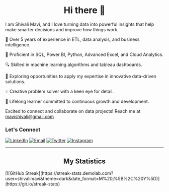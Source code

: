 <h1 align="center"> Hi there 👋 </h1>

I am Shivali Mavi, and I love turning data into powerful insights that help make smarter decisions and improve how things work.

💼 Over 5 years of experience in ETL, data analysis, and business intelligence.

🌟 Proficient in SQL, Power BI, Python, Advanced Excel, and Cloud Analytics.

🔍 Skilled in machine learning algorithms and tableau dashboards.

🚀 Exploring opportunities to apply my expertise in innovative data-driven solutions.

💡 Creative problem solver with a keen eye for detail.

🌱 Lifelong learner committed to continuous growth and development.


Excited to connect and collaborate on data projects! 
Reach me at mavishivali@gmail.com

### Let's Connect
[![LinkedIn](https://img.shields.io/badge/LinkedIn-0077B5?style=flat-square&logo=linkedin&logoColor=white)](https://www.linkedin.com/in/shivalimavi/)
[![Email](https://img.shields.io/badge/Email-00FF7F?style=flat-square&logo=email&logoColor=white)](mailto:mavishivali@gmail.com)
[![Twitter](https://img.shields.io/badge/Twitter-1DA1F2?style=flat-square&logo=twitter&logoColor=white)](https://twitter.com/shivalimavi1)
[![Instagram](https://img.shields.io/badge/Instagram-E4405F?style=flat-square&logo=instagram&logoColor=white)](https://www.instagram.com/shivalimavi/)

<!-- [![Portfolio](https://img.shields.io/badge/Portfolio-9B59B6?style=flat-square&logo=portfolio&logoColor=white)](https://shivalimavi.github.io/portfolio/)
 -->


****

<h2 align="center"> My Statistics </h1>
[![GitHub Streak](https://streak-stats.demolab.com?user=shivalimavi&theme=dark&date_format=M%20j%5B%2C%20Y%5D)](https://git.io/streak-stats)
